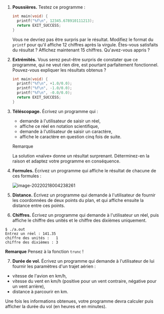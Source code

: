 1. **Poussières.** Testez ce programme :

   ```c
   int main(void) {
     printf("%f\n", 12345.678910111213);
     return EXIT_SUCCESS;
   }
   ```

   Vous ne devriez pas être surpris par le résultat.  Modifiez le format du `printf` pour qu'il affiche 12 chiffres après la virgule. Êtes-vous satisfaits du résultat ? Affichez maintenant 15 chiffres. Qu'avez-vous appris ?

    

   

2. **Extrémités.** Vous serez peut-être surpris de constater que ce programme, qui ne veut rien dire, est pourtant parfaitement fonctionnel. Pouvez-vous expliquer les résultats obtenus ?

   ```c
   int main(void) {
     printf("%f\n", +1.0/0.0);
     printf("%f\n", -1.0/0.0);
     printf("%f\n", -0.0/0.0);
     return EXIT_SUCCESS;
   }
   ```

   

3. **Téléscopage.** Écrivez un programme qui :

   - demande à l'utilisateur de saisir un réel,
   - affiche ce réel en notation scientifique,
   - demande à l'utilisateur de saisir un caractère,
   - affiche le caractère en question cinq fois de suite.

   Remarque

    

   La solution «naïve» donne un résultat surprenant. Déterminez-en la raison et adaptez votre programme en conséquence.

   

4. **Formules.** Écrivez un programme qui affiche le résultat de chacune de ces formules :

   ![image-20220218004238261](/home/shanou/snap/typora/49/.config/Typora/typora-user-images/image-20220218004238261.png)

   

5. **Distance.** Écrivez un programme qui demande à l'utilisateur de fournir les coordonnées de deux points du plan, et qui affiche ensuite la distance entre ces points.

6.  **Chiffres.** Écrivez un programme qui demande à l'utilisateur un réel, puis affiche le chiffre des unités et le chiffre des dixièmes uniquement.

   ```
   $ ./a.out
   Entrez un réel : 141.35
   chiffre des unités :   1
   chiffre des dixièmes : 3
   ```

   

   **Remarque** Pensez à la fonction `trunc` !

7.  **Durée de vol.** Écrivez un programme qui demande à l'utilisateur de lui fournir les paramètres d'un trajet aérien :

   - vitesse de l'avion en km/h,
   - vitesse du vent en km/h (positive pour un vent contraire, négative pour un vent arrière),
   - distance à parcourir en km.

   Une fois les informations obtenues, votre programme devra calculer puis afficher la durée du vol (en heures et en minutes).

   